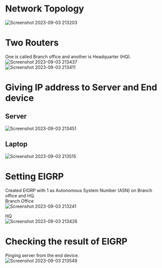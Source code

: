 # Network Topology  
![Screenshot 2023-09-03 213203](https://github.com/Kendra0004/CiscoNetwork_Lab/assets/142570738/32c1e1aa-2507-4b52-bf2e-83688a00bee1)

# Two Routers
One is called Branch office and another is Headquarter (HQ).<br>
![Screenshot 2023-09-03 213437](https://github.com/Kendra0004/CiscoNetwork_Lab/assets/142570738/999fa7cd-82e8-4b3c-a7f4-9b4961511e30)<br>
![Screenshot 2023-09-03 213411](https://github.com/Kendra0004/CiscoNetwork_Lab/assets/142570738/6fdd83bf-bbf7-496c-8878-1796cf25c4b9)<br>

# Giving IP address to Server and End device
## Server
![Screenshot 2023-09-03 213451](https://github.com/Kendra0004/CiscoNetwork_Lab/assets/142570738/e81934de-c7d1-4be8-b2c4-cf5a9612bb0e)

## Laptop
![Screenshot 2023-09-03 213515](https://github.com/Kendra0004/CiscoNetwork_Lab/assets/142570738/1445cefb-d487-43a9-b7bb-84d13c2b7bd0)

# Setting EIGRP
Created EIGRP with 1 as Autonomous System Number (ASN) on Branch office and HQ.<br>
Branch Office<br>
![Screenshot 2023-09-03 213241](https://github.com/Kendra0004/CiscoNetwork_Lab/assets/142570738/63c0a754-e330-4f2e-b84d-9117250c06ec)

HQ<br>
![Screenshot 2023-09-03 213426](https://github.com/Kendra0004/CiscoNetwork_Lab/assets/142570738/15040d4e-b298-4b12-983d-c203be8bc499)

# Checking the result of EIGRP
Pinging server from the end device.<br>
![Screenshot 2023-09-03 213549](https://github.com/Kendra0004/CiscoNetwork_Lab/assets/142570738/d6458292-86a9-4e7c-b211-32da3fbb3ba2)

